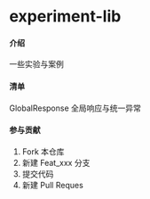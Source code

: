 # experiment-lib

#### 介绍
一些实验与案例

#### 清单
GlobalResponse 全局响应与统一异常



#### 参与贡献

1.  Fork 本仓库
2.  新建 Feat_xxx 分支
3.  提交代码
4.  新建 Pull Reques